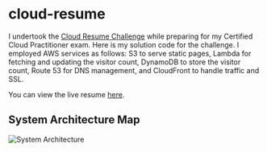 # cloud-resume
I undertook the [Cloud Resume Challenge](https://cloudresumechallenge.dev/docs/the-challenge/aws/#8-database) while preparing for my Certified Cloud Practitioner exam. Here is my solution code for the challenge. I employed AWS services as follows: S3 to serve static pages, Lambda for fetching and updating the visitor count, DynamoDB to store the visitor count, Route 53 for DNS management, and CloudFront to handle traffic and SSL.

You can view the live resume [here](https://alexandro-valdez.com/).

## System Architecture Map 
![System Architecture](https://github.com/alexandroivaldez/cloud-resume/assets/95511516/0c9c5344-4916-49b3-9c9b-2b8b413c3bce)
